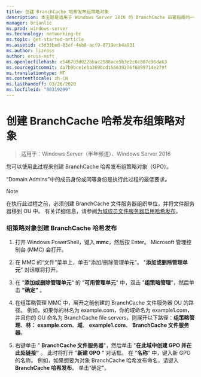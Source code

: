 ```yaml
---
title: 创建 BranchCache 哈希发布组策略对象
description: 本主题是适用于 Windows Server 2016 的 BranchCache 部署指南的一部分，它演示了如何在分布式和托管缓存模式下部署 BranchCache，以优化分支机构中的 WAN 带宽使用情况
manager: brianlic
ms.prod: windows-server
ms.technology: networking-bc
ms.topic: get-started-article
ms.assetid: c3d33bed-83ef-4eb8-acf9-0719ecb4a931
ms.author: lizross
author: eross-msft
ms.openlocfilehash: e546705d022bbac2588ace5b3e2c6c807c96da63
ms.sourcegitcommit: da7b9bce1eba369bcd156639276f6899714e279f
ms.translationtype: MT
ms.contentlocale: zh-CN
ms.lasthandoff: 03/26/2020
ms.locfileid: "80319299"
---
```

# <a name="create-the-branchcache-hash-publication-group-policy-object"></a>创建 BranchCache 哈希发布组策略对象

>适用于：Windows Server（半年频道）、Windows Server 2016

您可以使用此过程来创建 BranchCache 哈希发布组策略对象（GPO）。  
  
“Domain Admins”中的成员身份或同等身份是执行此过程的最低要求。  
  
> [!NOTE]  
> 在执行此过程之前，必须创建 BranchCache 文件服务器组织单位，并将文件服务器移到 OU 中。 有关详细信息，请参阅[为域成员文件服务器启用哈希发布](../../branchcache/deploy/Enable-Hash-Publication-for-Domain-Member-File-Servers.md)。  
  
### <a name="to-create-the-branchcache-hash-publication-group-policy-object"></a>组策略对象创建 BranchCache 哈希发布  
  
1.  打开 Windows PowerShell，键入 **mmc**，然后按 Enter。 Microsoft 管理控制台 (MMC) 会打开。  
  
2.  在 MMC 的“文件”菜单上，单击“添加/删除管理单元”。 "**添加或删除管理单元**" 对话框将打开。  
  
3.  在 "**添加或删除管理单元**" 的 "**可用管理单元**" 中，双击 "**组策略管理**"，然后单击 **"确定"** 。  
  
4.  在组策略管理 MMC 中，展开之前创建的 BranchCache 文件服务器 OU 的路径。 例如，如果你的林名为 example.com，你的域命名为 example1.com，并且你的 OU 命名为 BranchCache file servers，则展开以下路径：**组策略管理**、**林： example.com**、**域**、 **example1.com**、 **BranchCache 文件服务器**。  
  
5.  右键单击 " **BranchCache 文件服务器**"，然后单击 "**在此域中创建 GPO 并在此处链接"** 。 此时将打开 "**新建 GPO** " 对话框。 在 "**名称**" 中，键入新 GPO 的名称。 例如，如果想要为对象 BranchCache 哈希发布命名，请键入**BranchCache 哈希发布**。 单击“确定”。  
  


